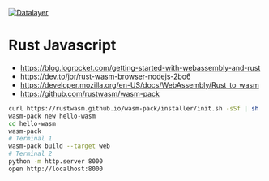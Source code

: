 [![Datalayer](https://raw.githubusercontent.com/datalayer/datalayer/main/res/logo/datalayer-25.svg?sanitize=true)](https://datalayer.io)

# Rust Javascript

- https://blog.logrocket.com/getting-started-with-webassembly-and-rust
- https://dev.to/jor/rust-wasm-browser-nodejs-2bo6
- https://developer.mozilla.org/en-US/docs/WebAssembly/Rust_to_wasm
- https://github.com/rustwasm/wasm-pack

```bash
curl https://rustwasm.github.io/wasm-pack/installer/init.sh -sSf | sh
wasm-pack new hello-wasm
cd hello-wasm
wasm-pack
# Terminal 1
wasm-pack build --target web
# Terminal 2
python -m http.server 8000
open http://localhost:8000
```
